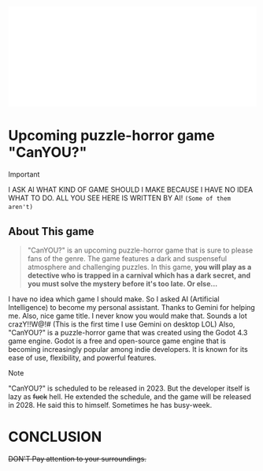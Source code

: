 ![UPCOMING](logo_large_monochrome_dark.png)

# Upcoming puzzle-horror game "CanYOU?"

> [!IMPORTANT]
> I ASK AI WHAT KIND OF GAME SHOULD I MAKE BECAUSE I HAVE NO IDEA WHAT TO DO. ALL YOU SEE HERE IS WRITTEN BY AI! ```(Some of them aren't)```

## About This game
> "CanYOU?" is an upcoming puzzle-horror game that is sure to please fans of the genre. The game features a dark and suspenseful atmosphere and challenging puzzles. In this game, **you will play as a detective who is trapped in a carnival which has a dark secret, and you must solve the mystery before it's too late. Or else...**

I have no idea which game I should make. So I asked AI (Artificial Intelligence) to become my personal assistant. Thanks to Gemini for helping me. Also, nice game title. I never know you would make that. Sounds a lot crazY!!W@!# (This is the first time I use Gemini on desktop LOL) Also, "CanYOU?" is a puzzle-horror game that was created using the Godot 4.3 game engine. Godot is a free and open-source game engine that is becoming increasingly popular among indie developers. It is known for its ease of use, flexibility, and powerful features.

> [!NOTE]
> "CanYOU?" is scheduled to be released in 2023. But the developer itself is lazy as ~~fuck~~ hell. He extended the schedule, and the game will be released in 2028. He said this to himself. Sometimes he has busy-week.

# CONCLUSION
~~DON'T Pay attention to your surroundings.~~
